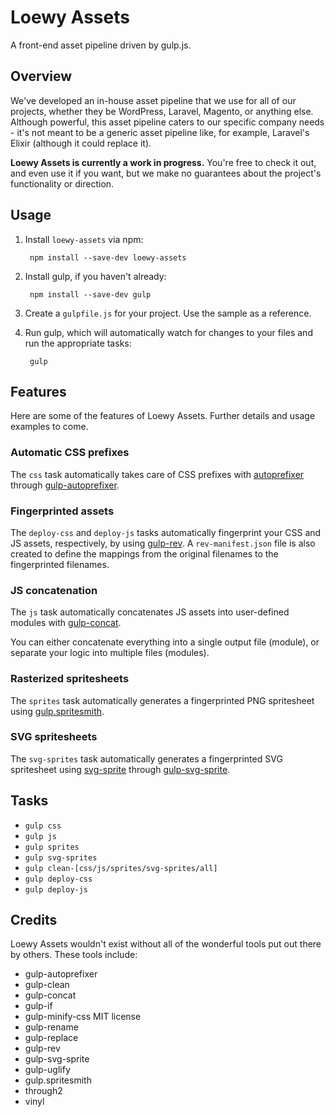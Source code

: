 # Loewy Assets

A front-end asset pipeline driven by gulp.js.

## Overview

We've developed an in-house asset pipeline that we use for all of our projects, whether they be WordPress, Laravel, Magento, or anything else. Although powerful, this asset pipeline caters to our specific company needs - it's not meant to be a generic asset pipeline like, for example, Laravel's Elixir (although it could replace it).

**Loewy Assets is currently a work in progress.** You're free to check it out, and even use it if you want, but we make no guarantees about the project's functionality or direction.

## Usage

1. Install `loewy-assets` via npm:

		npm install --save-dev loewy-assets

2. Install gulp, if you haven't already:

		npm install --save-dev gulp

3. Create a `gulpfile.js` for your project. Use the sample as a reference.

4. Run gulp, which will automatically watch for changes to your files and run the appropriate tasks:

		gulp

## Features

Here are some of the features of Loewy Assets. Further details and usage examples to come.

### Automatic CSS prefixes

The `css` task automatically takes care of CSS prefixes with [autoprefixer](https://www.npmjs.com/package/autoprefixer) through [gulp-autoprefixer](https://www.npmjs.com/package/gulp-autoprefixer).

### Fingerprinted assets

The `deploy-css` and `deploy-js` tasks automatically fingerprint your CSS and JS assets, respectively, by using [gulp-rev](https://www.npmjs.com/package/gulp-rev). A `rev-manifest.json` file is also created to define the mappings from the original filenames to the fingerprinted filenames.

### JS concatenation

The `js` task automatically concatenates JS assets into user-defined modules with [gulp-concat](https://www.npmjs.com/package/gulp-concat).

You can either concatenate everything into a single output file (module), or separate your logic into multiple files (modules).

### Rasterized spritesheets

The `sprites` task automatically generates a fingerprinted PNG spritesheet using [gulp.spritesmith](https://www.npmjs.com/package/gulp.spritesmith).

### SVG spritesheets

The `svg-sprites` task automatically generates a fingerprinted SVG spritesheet using [svg-sprite](https://www.npmjs.com/package/svg-sprite) through [gulp-svg-sprite](https://www.npmjs.com/package/gulp-svg-sprite).

## Tasks

- `gulp css`
- `gulp js`
- `gulp sprites`
- `gulp svg-sprites`
- `gulp clean-[css/js/sprites/svg-sprites/all]`
- `gulp deploy-css`
- `gulp deploy-js`

## Credits

Loewy Assets wouldn't exist without all of the wonderful tools put out there by others. These tools include:

- gulp-autoprefixer
- gulp-clean
- gulp-concat
- gulp-if
- gulp-minify-css MIT license
- gulp-rename
- gulp-replace
- gulp-rev
- gulp-svg-sprite
- gulp-uglify
- gulp.spritesmith
- through2
- vinyl
